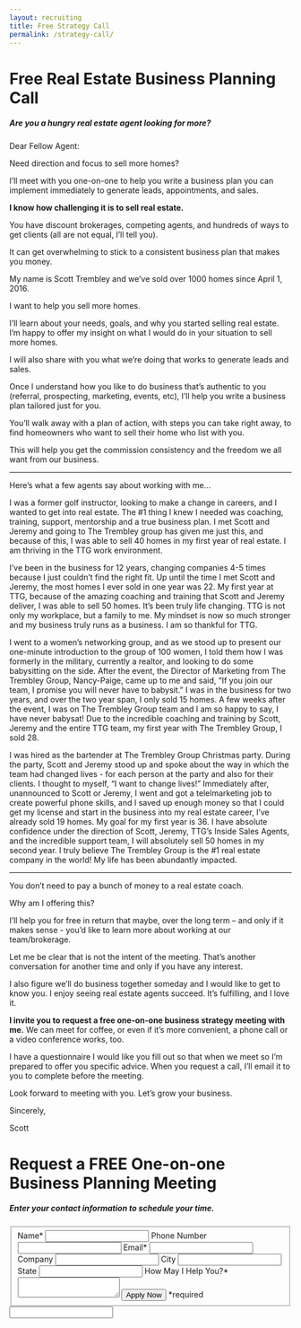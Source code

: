 ```yaml
---
layout: recruiting
title: Free Strategy Call
permalink: /strategy-call/
---
```


<div class="recruiting-page">
<h1 class="join-us">Free Real Estate Business Planning Call</h1>
<h5 class="join-us-subtitle">Are you a hungry real estate agent looking for more?</h5>

<p>Dear Fellow Agent:</p>

<p>Need direction and focus to sell more homes?</p>

<p>I’ll meet with you one-on-one to help you write a business plan you can implement immediately to generate leads, appointments, and sales. </p>

<p><strong>I know how challenging it is to sell real estate.</strong></p>

<p>You have discount brokerages, competing agents, and hundreds of ways to get clients (all are not equal, I’ll tell you).</p>

<p>It can get overwhelming to stick to a consistent business plan that makes you money.</p>

<p>My name is Scott Trembley and we’ve sold over 1000 homes since April 1, 2016. </p>

<p>I want to help you sell more homes.</p>

<p>I’ll learn about your needs, goals, and why you started selling real estate. I’m happy to offer my insight on what I would do in your situation to sell more homes.</p>

<p>I will also share with you what we’re doing that works to generate leads and sales. </p>

<p>Once I understand how you like to do business that’s authentic to you (referral, prospecting, marketing, events, etc), I’ll help you write a business plan tailored just for you.</p>

<p>You’ll walk away with a plan of action, with steps you can take right away, to find homeowners who want to sell their home who list with you. </p>

<p>This will help you get the commission consistency and the freedom we all want from our business.</p>

<hr>
<div class="qanda">
<p class="section-title">Here’s what a few agents say about working with me…</p>

<p class="quote">I was a former golf instructor, looking to make a change in careers, and I wanted to get into real estate. The #1 thing I knew I needed was coaching, training, support, mentorship and a true business plan. I met Scott and Jeremy and going to The Trembley group has given me just this, and because of this, I was able to sell 40 homes in my first year of real estate. I am thriving in the TTG work environment.</p>

<p class="quote">I’ve been in the business for 12 years, changing companies 4-5 times because I just couldn’t find the right fit. Up until the time I met Scott and Jeremy, the most homes I ever sold in one year was 22. My first year at TTG, because of the amazing coaching and training that Scott and Jeremy deliver, I was able to sell 50 homes. It’s been truly life changing. TTG is not only my workplace, but a family to me. My mindset is now so much stronger and my business truly runs as a business. I am so thankful for TTG.</p>

<p class="quote">I went to a women’s networking group, and as we stood up to present our one-minute introduction to the group of 100 women, I told them how I was formerly in the military, currently a realtor, and looking to do some babysitting on the side. After the event, the Director of Marketing from The Trembley Group, Nancy-Paige, came up to me and said, “If you join our team, I promise you will never have to babysit.” I was in the business for two years, and over the two year span, I only sold 15 homes. A few weeks after the event, I was on The Trembley Group team and I am so happy to say, I have never babysat! Due to the incredible coaching and training by Scott, Jeremy and the entire TTG team, my first year with The Trembley Group, I sold 28. </p>

<p class="quote">I was hired as the bartender at The Trembley Group Christmas party. During the party, Scott and Jeremy stood up and spoke about the way in which the team had changed lives - for each person at the party and also for their clients. I thought to myself, “I want to change lives!” Immediately after, unannounced to Scott or Jeremy, I went and got a telelmarketing job to create powerful phone skills, and I saved up enough money so that I could get my license and start in the business into my real estate career, I’ve already sold 19 homes. My goal for my first year is 36. I have absolute confidence under the direction of Scott, Jeremy, TTG’s Inside Sales Agents, and the incredible support team, I will absolutely sell 50 homes in my second year. I truly believe The Trembley Group is the #1 real estate company in the world! My life has been abundantly impacted.</p>

</div>
<hr>


<p>You don’t need to pay a bunch of money to a real estate coach.</p>

<p>Why am I offering this?</p>

<p>I’ll help you for free in return that maybe, over the long term – and only if it makes sense - you’d like to learn more about working at our team/brokerage.  </p>

<p>Let me be clear that is not the intent of the meeting. That’s another conversation for another time and only if you have any interest.</p>

<p>I also figure we’ll do business together someday and I would like to get to know you. I enjoy seeing real estate agents succeed. It’s fulfilling, and I love it.</p>

<p><strong>I invite you to request a free one-on-one business strategy meeting with me.</strong> We can meet for coffee, or even if it’s more convenient, a phone call or a video conference works, too.</p>

<p>I have a questionnaire I would like you fill out so that when we meet so I’m prepared to offer you specific advice. When you request a call, I’ll email it to you to complete before the meeting.</p>

<p>Look forward to meeting with you. Let’s grow your business.</p>

<p>Sincerely,</p>

<p>Scott</p>


<h1 class="join-us">Request a FREE One-on-one Business Planning Meeting</h1>
<h5 class="join-us-subtitle">Enter your contact information to schedule your time.</h5>

<form method="post" class="home-value cta-forms" action="https://formspree.io/{{site.data.settings.client.email}}" onsubmit="return setReturn()">
					<fieldset>
						<label for="name">Name*</label> <input type="text" required="" name="name" />
						<label for="phone">Phone Number </label> <input type="tel" name="phone" />
						 <label for="email">Email*</label> <input type="text" name="email" required="" />
						 <label for="company">Company </label> <input type="text" name="company" />
						<label for="city">City </label> <input type="text" name="city" />
						<label for="state">State </label> <input type="text" name="state" />
						<label for="message">How May I Help You?* </label><textarea name="message" required=""></textarea>
						<input class="submit light-light" type="submit" value="Apply Now" name="submitrecruitingForm" /> <span class="asterisk">*required</span></fieldset>
					<div class="hidden"><input type="hidden" value="{{site.data.settings.client.email}}" name="_to" /> <input type="hidden" value="Recruiting Contact Request Message From Your Vyral Careers and Training Video Blog" name="_subject" /> <input type="text" name="_gotcha" /></div>
				</form>
</div>
